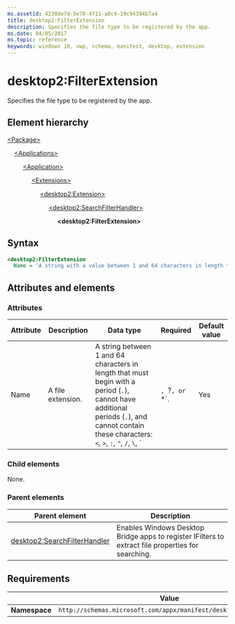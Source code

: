 ```yaml
---
ms.assetid: 4230de7d-5e70-4f11-a8c4-19c94394b7a4
title: desktop2:FilterExtension
description: Specifies the file type to be registered by the app.
ms.date: 04/05/2017
ms.topic: reference
keywords: windows 10, uwp, schema, manifest, desktop, extension 
---
```


# desktop2:FilterExtension

Specifies the file type to be registered by the app.

## Element hierarchy

[\<Package\>](element-package.md)

&nbsp;&nbsp;&nbsp;&nbsp;[\<Applications\>](element-applications.md)

&nbsp;&nbsp;&nbsp;&nbsp; &nbsp;&nbsp;&nbsp;&nbsp;[\<Application\>](element-application.md)

&nbsp;&nbsp;&nbsp;&nbsp; &nbsp;&nbsp;&nbsp;&nbsp; &nbsp;&nbsp;&nbsp;&nbsp;[\<Extensions\>](element-1-extensions.md)

&nbsp;&nbsp;&nbsp;&nbsp; &nbsp;&nbsp;&nbsp;&nbsp; &nbsp;&nbsp;&nbsp;&nbsp; &nbsp;&nbsp;&nbsp;&nbsp;[\<desktop2:Extension\>](element-desktop2-extension.md)

&nbsp;&nbsp;&nbsp;&nbsp; &nbsp;&nbsp;&nbsp;&nbsp; &nbsp;&nbsp;&nbsp;&nbsp; &nbsp;&nbsp;&nbsp;&nbsp; &nbsp;&nbsp;&nbsp;&nbsp;[\<desktop2:SearchFilterHandler\>](element-desktop2-searchfilterhandler.md)

&nbsp;&nbsp;&nbsp;&nbsp; &nbsp;&nbsp;&nbsp;&nbsp; &nbsp;&nbsp;&nbsp;&nbsp; &nbsp;&nbsp;&nbsp;&nbsp; &nbsp;&nbsp;&nbsp;&nbsp; &nbsp;&nbsp;&nbsp;&nbsp;**\<desktop2:FilterExtension\>**

## Syntax

```xml
<desktop2:FilterExtension
  Name = 'A string with a value between 1 and 64 characters in length that must begin with a period ("."), cannot have additional periods, and cannot contain these characters: <, >, :, ", /, \, |, ?, or *.' />
```

## Attributes and elements

### Attributes

| Attribute | Description | Data type | Required | Default value |
|-|-|-|-|-|
| Name | A file extension. | A string between 1 and 64 characters in length that must begin with a period (`.`), cannot have additional periods (`.`), and cannot contain these characters: `<`, `>`, `:`, `"`, `/`, `\`, `|`, `?`, or `*`. | Yes |  |

### Child elements

None.

### Parent elements

| Parent element | Description |
|-|-|
| [desktop2:SearchFilterHandler](element-desktop2-searchfilterhandler.md) | Enables Windows Desktop Bridge apps to register IFilters to extract file properties for searching. |

## Requirements

|  | Value |
|-|-|
|**Namespace**|`http://schemas.microsoft.com/appx/manifest/desktop/windows10/2`|
